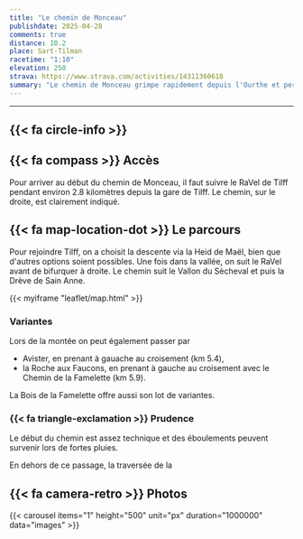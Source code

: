 ```yaml
---
title: "Le chemin de Monceau"
publishdate: 2025-04-28
comments: true
distance: 10.2
place: Sart-Tilman
racetime: "1:10"
elevation: 250	
strava: https://www.strava.com/activities/14311360618
summary: "Le chemin de Monceau grimpe rapidement depuis l'Ourthe et permet de rejoindre le Bois de la Famelette."
---
```


---------------------------

## {{< fa circle-info >}}


## {{< fa compass >}} Accès

Pour arriver au début du chemin de Monceau, il faut suivre le RaVel de Tilff pendant environ 2.8 kilomètres depuis la gare de Tilff. Le chemin, sur le droite, est clairement indiqué.

## {{< fa map-location-dot >}} Le parcours

Pour rejoindre Tilff, on a choisit la descente via la Heid de Maël, bien que d'autres options soient possibles. Une fois dans la vallée, on suit le RaVel avant de bifurquer à droite. 
Le chemin suit le Vallon du Sècheval et puis la Drève de Sain Anne. 

{{< myiframe "leaflet/map.html" >}}

### Variantes

Lors de la montée on peut également passer par 
- Avister, en prenant à gauache au croisement (km 5.4),
- la Roche aux Faucons, en prenant à gauche au croisement avec le Chemin de la Famelette (km 5.9).

La Bois de la Famelette offre aussi son lot de variantes.

### {{< fa triangle-exclamation >}} Prudence

Le début du chemin est assez technique et des éboulements peuvent survenir lors de fortes pluies. 

En dehors de ce passage, la traversée de la 

## {{< fa camera-retro >}} Photos

{{< carousel items="1" height="500" unit="px" duration="1000000" data="images" >}}



